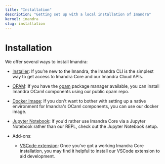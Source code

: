 ```yaml
---
title: "Installation"
description: "Getting set up with a local installation of Imandra"
kernel: imandra
slug: installation
---
```


# Installation

We offer several ways to install Imandra:

- [Installer](Installation%20-%20Simple.md): If you’re new to the Imandra, the Imandra CLI is the simplest way to get access to Imandra Core and our Imandra Cloud APIs.

- [OPAM](Installation%20-%20Manual.md): If you have the [opam](https://opam.ocaml.org/) package manager available, you can install Imandra OCaml components using our public opam repo.

- [Docker Image](Installation%20-%20Docker.md): If you don't want to bother with setting up a native environment for Imandra's OCaml components, you can use our docker image.

- [Jupyter Notebook](Installation%20-%20Jupyter.md): If you'd rather use Imandra Core via a Jupyter Notebook rather than our REPL, check out the Jupyter Notebook setup.

- Add-ons:

  - [VSCode extension](Installation%20-%20VSCode.md): Once you've got a working Imandra Core installation, you may find it helpful to install our VSCode extension to aid development.
